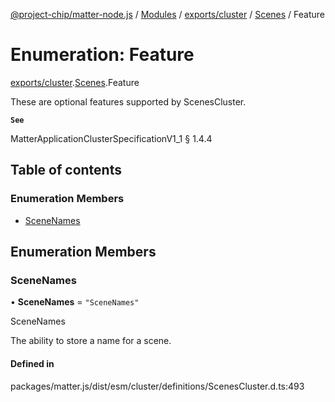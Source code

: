 [@project-chip/matter-node.js](../README.md) / [Modules](../modules.md) / [exports/cluster](../modules/exports_cluster.md) / [Scenes](../modules/exports_cluster.Scenes.md) / Feature

# Enumeration: Feature

[exports/cluster](../modules/exports_cluster.md).[Scenes](../modules/exports_cluster.Scenes.md).Feature

These are optional features supported by ScenesCluster.

**`See`**

MatterApplicationClusterSpecificationV1_1 § 1.4.4

## Table of contents

### Enumeration Members

- [SceneNames](exports_cluster.Scenes.Feature.md#scenenames)

## Enumeration Members

### SceneNames

• **SceneNames** = ``"SceneNames"``

SceneNames

The ability to store a name for a scene.

#### Defined in

packages/matter.js/dist/esm/cluster/definitions/ScenesCluster.d.ts:493
